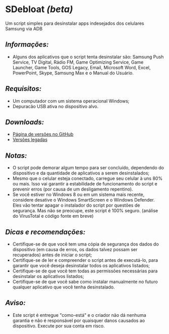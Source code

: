 # SDebloat _(beta)_
Um script simples para desinstalar apps indesejados dos celulares Samsung via ADB

## *Informações:*
  - Alguns dos aplicativos que o script tenta desinstalar são: Samsung Push Service, TV Digital, Rádio FM, Game Optimizing Service, Game Launcher, Game Tools, GOS Legacy, Email, Microsoft Word, Excel, PowerPoint, Skype, Samsung Max e o Manual do Usuário.

## *Requisitos:*
  - Um computador com um sistema operacional Windows;
  - Depuracão USB ativa no dispositivo alvo.

## *Downloads:*
  - [Página de versões no GitHub](https://github.com/lucmsilva651/sdebloat/releases)
  - [Versões legadas](https://github.com/lucmsilva651/sdebloat/tree/main/versions/legacy)

## *Notas:*
  - O script pode demorar algum tempo para ser concluído, dependendo do dispositivo e da quantidade de aplicativos a serem desinstalados;
  - Mesmo que o celular esteja conectado, carregue seu celular à uns 80% ou mais. Isso vai garantir a estabilidade de funcionamento do script e prevenir erros (por causa de um desligamento repentino).
  - Se você estiver no Windows 8 ou em um sistema mais recente, considere desative o Windows SmartScreen e o Windows Defender. Eles vão tentar apagar o instalador do script por questões de segurança. Mas não se preocupe, este script é 100% seguro. (análise do VirusTotal e código fonte em breve)

## *Dicas e recomendações:*
  - Certifique-se de que você tem uma cópia de segurança dos dados do dispositivo (em causa de erros, os dados talvez possam ser recuperados) antes de iniciar o script;
  - Certifique-se de ler e compreender o script antes de executá-lo, para garantir que você deseja desinstalar todos os aplicativos listados;
  - Certifique-se de que você tem todas as permissões necessárias para desinstalar os aplicativos listados;
  - Certifique-se de que você sabe como instalar manualmente no futuro qualquer aplicativo que você tenha desinstalado.

## *Aviso:*
 - Este script é entregue "como-está" e o criador não dá nenhuma garantia e não é responsável por quaisquer danos causados ao dispositivo. Execute por sua conta em risco.

